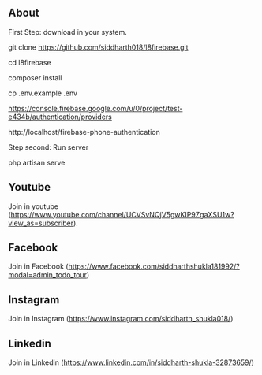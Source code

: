 ## About

First Step: download in your system.

git clone https://github.com/siddharth018/l8firebase.git 

cd l8firebase

composer install

cp .env.example .env


https://console.firebase.google.com/u/0/project/test-e434b/authentication/providers

http://localhost/firebase-phone-authentication


Step second: Run server

php artisan serve

## Youtube
Join in youtube
(https://www.youtube.com/channel/UCVSvNQjV5gwKIP9ZgaXSU1w?view_as=subscriber).

## Facebook
Join in Facebook
(https://www.facebook.com/siddharthshukla181992/?modal=admin_todo_tour)

## Instagram
Join in Instagram
(https://www.instagram.com/siddharth_shukla018/)

## Linkedin
Join in Linkedin
(https://www.linkedin.com/in/siddharth-shukla-32873659/)
